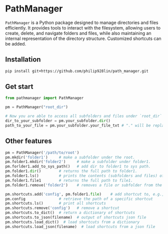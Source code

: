 # PathManager

`PathManager` is a Python package designed to manage directories and files efficiently. It provides tools to interact with the filesystem, allowing users to create, delete, and navigate folders and files, while also maintaining an internal representation of the directory structure. Customized shortcuts can be added.


## Installation

```bash
pip install git+https://github.com/philip928lin/path_manager.git
```

## Get start

```python
from pathmanager import PathManager

pm = PathManager("root_dir")

# Now you are able to access all subfolders and files under `root_dir`
dir_to_your_subfolder = pm.your_subfolder.dir()  
path_to_your_file = pm.your_subfolder.your_file_txt # "." will be replaced by "_"
```

## Other features
```python
pm = PathManager('/path/to/root')
pm.mkdir('folder1')     # make a subfolder under the root.
pm.folder1.mkdir('folder2')     # make a subfolder under folder1.
pm.forlder1.add_to_sys_path()   # add dir to folder1 to sys path.
pm.folder1.dir()        # returns the full path to folder1.
pm.folder1.ls()         # prints the contents (subfolders and files) of folder1.
pm.folder1.file1        # returns the full path to file1.
pm.folder1.remove('folder2')    # removes a file or subfolder from the folder and deletes it from the filesystem.

pm.shortcuts.add('config', pm.folder1.file)    # add shortcut to, e.g., config file.
pm.config               # retrieve the path of a specific shortcut
pm.shortcuts.ls()       # print all shortcuts
pm.shortcuts.remove('config')   # remove a shortcut
pm.shortcuts.to_dict()  # return a dictionary of shortcuts
pm.shortcuts.to_json(filename)  # output of shortcuts json file
pm.shortcuts.load_dict()  # load shortcuts from a dictionary
pm.shortcuts.load_json(filename)  # load shortcuts from a json file
```